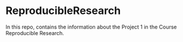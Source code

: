# ReproducibleResearch

In this repo, contains the information about the Project 1 in the Course Reproducible Research. 
